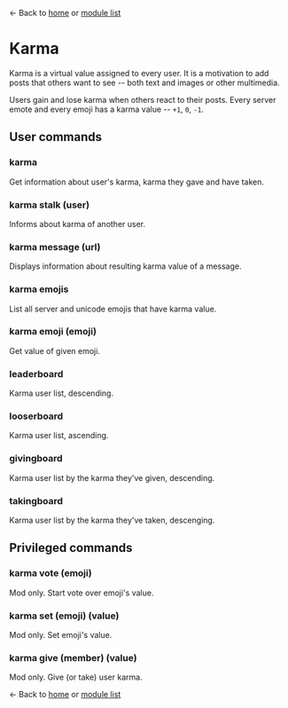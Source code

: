 ← Back to [home](../index.md) or [module list](index.md)

# Karma

Karma is a virtual value assigned to every user. It is a motivation to add posts that others want to see -- both text and images or other multimedia.

Users gain and lose karma when others react to their posts. Every server emote and every emoji has a karma value -- `+1`, `0`, `-1`.

## User commands

### karma

Get information about user's karma, karma they gave and have taken.

### karma stalk (user)

Informs about karma of another user.

### karma message (url)

Displays information about resulting karma value of a message.

### karma emojis

List all server and unicode emojis that have karma value.

### karma emoji (emoji)

Get value of given emoji.

### leaderboard

Karma user list, descending.

### looserboard

Karma user list, ascending.

### givingboard

Karma user list by the karma they've given, descending.

### takingboard

Karma user list by the karma they've taken, descenging.

## Privileged commands

### karma vote (emoji)

Mod only. Start vote over emoji's value.

### karma set (emoji) (value)

Mod only. Set emoji's value.

### karma give (member) (value)

Mod only. Give (or take) user karma.


← Back to [home](../index.md) or [module list](index.md)
